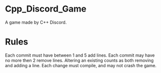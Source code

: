 # Cpp_Discord_Game
A game made by C++ Discord.   

# Rules
Each commit must have between 1 and 5 add lines.
Each commit may have no more then 2 remove lines.
Altering an existing counts as both removing and adding a line.
Each change must compile, and may not crash the game.